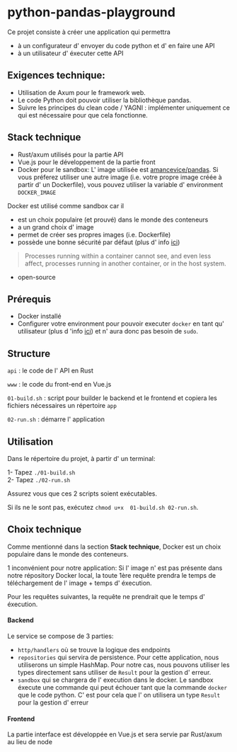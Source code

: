 # python-pandas-playground

Ce projet consiste à créer une application qui permettra

* à un configurateur d' envoyer du code python et d' en faire une API
* à un utilisateur d' éxecuter cette API

## Exigences technique:
* Utilisation de Axum pour le framework web.
* Le code Python doit pouvoir utiliser la bibliothèque pandas.
* Suivre les principes du clean code / YAGNI : implémenter uniquement ce qui est nécessaire pour que cela fonctionne.

## Stack technique

* Rust/axum utilisés pour la partie API
* Vue.js pour le développement de la partie front
* Docker pour le sandbox: L' image utilisée est [amancevice/pandas](https://hub.docker.com/r/amancevice/pandas). Si vous préferez utiliser une autre image (i.e. votre propre image créée à partir d' un Dockerfile), vous pouvez utiliser la variable d' environment `DOCKER_IMAGE`

Docker est utilisé comme sandbox car il
* est un choix populaire (et prouvé) dans le monde des conteneurs
* a un grand choix d' image
* permet de créer ses propres images (i.e. Dockerfile)
* possède une bonne sécurité par défaut (plus d' info [ici](https://docs.docker.com/engine/security/#:~:text=this%20blog%20post%20.-,Conclusions,or%20another%20appropriate%20hardening%20system.))
> Processes running within a container cannot see, and even less affect, processes running in another container, or in the host system.
* open-source

## Prérequis
* Docker installé
* Configurer votre environment pour pouvoir executer `docker` en tant qu' utilisateur (plus d 'info [ici](https://docs.docker.com/engine/install/linux-postinstall/)) et n' aura donc pas besoin de `sudo`.



## Structure

`api` : le code de l' API en Rust

`www` : le code du front-end en Vue.js

`01-build.sh`   : script pour builder le backend et le frontend et copiera les fichiers nécessaires un répertoire `app`

`02-run.sh`     : démarre l' application


## Utilisation
Dans le répertoire du projet, à partir d' un terminal:

1- Tapez  `./01-build.sh`  
2- Tapez `./02-run.sh`

Assurez vous que ces 2 scripts soient exécutables. 

Si ils ne le sont pas, exécutez `chmod u+x  01-build.sh 02-run.sh`.


## Choix technique
Comme mentionné dans la section **Stack technique**, Docker est un choix populaire dans le monde des conteneurs.

1 inconvénient pour notre application: Si l' image n' est pas présente dans notre répository Docker local, la toute 1ère requête prendra le temps de téléchargement de l' image + temps d' éxecution.

Pour les requêtes suivantes, la requête ne prendrait que le temps d' éxecution.


#### Backend
Le service se compose de 3 parties:
- `http/handlers` où se trouve la logique des endpoints
- `repositories` qui servira de persistence. Pour cette application, nous utiliserons un simple HashMap. Pour notre cas, nous pouvons utiliser les types directement sans utiliser de `Result` pour la gestion d' erreur. 
- `sandbox` qui se chargera de l' execution dans le docker. Le sandbox éxecute une commande qui peut échouer tant que la commande `docker` que le code python. C' est pour cela que l' on utilisera un type `Result` pour la gestion d' erreur


#### Frontend
La partie interface est développée en Vue.js et sera servie par Rust/axum au lieu de node
